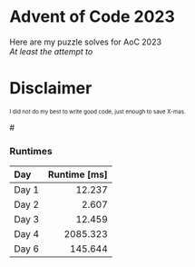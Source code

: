 # Advent of Code 2023

<div>
    Here are my puzzle solves for AoC 2023
    <br>
    <i>At least the attempt to</i>
</div>

<h1>Disclaimer</h1>
<div>
    <sub>
        <sup>
            I did not do my best to write good code, just enough to save X-mas.
        </sup>
    </sub>
</div>

#<h3>Runtimes</h3>

| Day | Runtime [ms] |
|:-----|-------------:|
|Day 1|       12.237 |
|Day 2|        2.607 |
|Day 3|       12.459 |
|Day 4|     2085.323 |
|Day 6|      145.644 |
